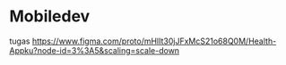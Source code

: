 # Mobiledev
tugas
https://www.figma.com/proto/mHlIt30jJFxMcS21o68Q0M/Health-Appku?node-id=3%3A5&scaling=scale-down

